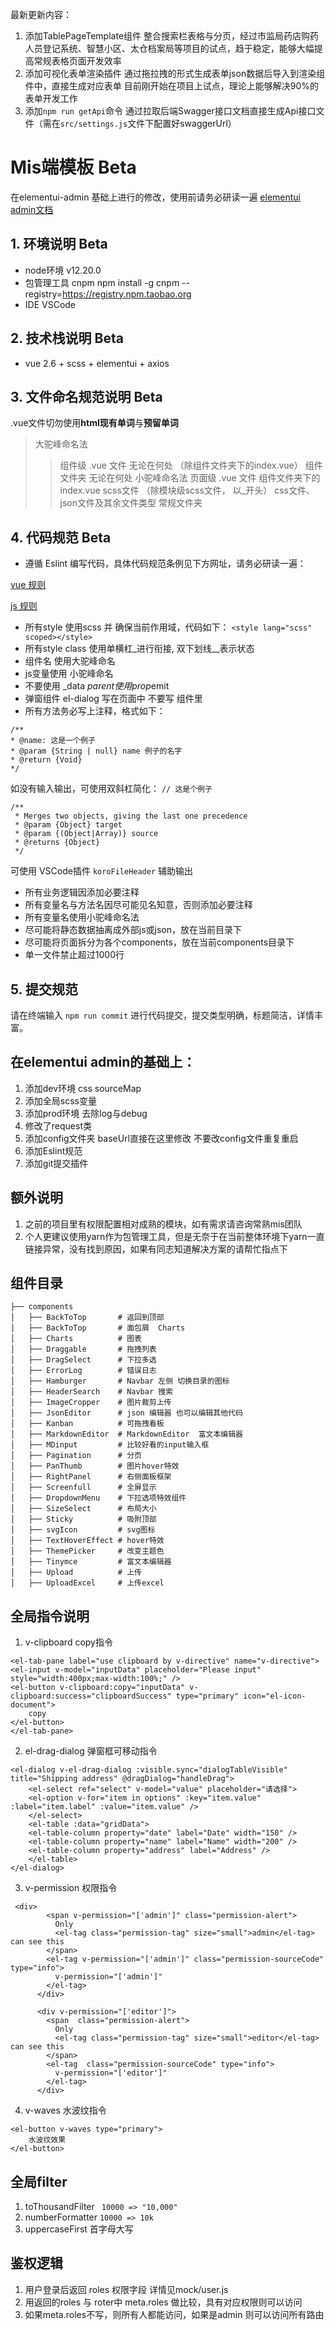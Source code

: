 <!--
 * @name: 文件
 * @Author: Gin
 * @Date: 2020-12-23 09:44:24
 * @LastEditors: Gin
 * @LastEditTime: 2021-04-15 15:33:05
-->
最新更新内容：
1. 添加TablePageTemplate组件  整合搜索栏表格与分页，经过市监局药店购药人员登记系统、智慧小区、太仓档案局等项目的试点，趋于稳定，能够大幅提高常规表格页面开发效率
2. 添加可视化表单渲染插件  通过拖拉拽的形式生成表单json数据后导入到渲染组件中，直接生成对应表单  目前刚开始在项目上试点，理论上能够解决90%的表单开发工作
3. 添加`npm run getApi`命令 通过拉取后端Swagger接口文档直接生成Api接口文件（需在`src/settings.js`文件下配置好swaggerUrl）
# Mis端模板  Beta
在elementui-admin 基础上进行的修改，使用前请务必研读一遍 [elementui admin文档](https://panjiachen.github.io/vue-element-admin-site/zh/guide/)

## 1. 环境说明 Beta
+ node环境
v12.20.0 
+ 包管理工具
cnpm    npm install -g cnpm --registry=https://registry.npm.taobao.org
+ IDE
VSCode

## 2. 技术栈说明 Beta
+ vue 2.6 + scss + elementui + axios

## 3. 文件命名规范说明 Beta
.vue文件切勿使用**html现有单词**与**预留单词**
> 大驼峰命名法
>> 组件级 .vue 文件  无论在何处  （除组件文件夹下的index.vue） 
>> 组件文件夹  无论在何处
> 小驼峰命名法
>> 页面级 .vue 文件
>> 组件文件夹下的 index.vue
>> scss文件 （除模块级scss文件， 以_开头）
>> css文件、json文件及其余文件类型
>> 常规文件夹

## 4. 代码规范 Beta
+ 遵循 Eslint 编写代码，具体代码规范条例见下方网址，请务必研读一遍：

[vue 规则](https://eslint.vuejs.org/rules/#priority-c-recommended-minimizing-arbitrary-choices-and-cognitive-overhead-for-vue-js-2-x)

[js 规则](https://cn.eslint.org/docs/rules/)

+ 所有style 使用scss 并 确保当前作用域，代码如下：
`<style lang="scss" scoped></style>`
+ 所有style class 使用单横杠_进行衔接, 双下划线__表示状态
+ 组件名 使用大驼峰命名
+ js变量使用 小驼峰命名
+ 不要使用 _data $parent 使用 prop $emit
+ 弹窗组件 el-dialog 写在页面中 不要写 组件里
+ 所有方法务必写上注释，格式如下：
```
/**
* @name: 这是一个例子
* @param {String | null} name 例子的名字
* @return {Void}
*/
```
如没有输入输出，可使用双斜杠简化：
`// 这是个例子`


```
/**
 * Merges two objects, giving the last one precedence
 * @param {Object} target
 * @param {(Object|Array)} source
 * @returns {Object}
 */
```
可使用 VSCode插件 `koroFileHeader` 辅助输出
+ 所有业务逻辑因添加必要注释
+ 所有变量名与方法名因尽可能见名知意，否则添加必要注释
+ 所有变量名使用小驼峰命名法
+ 尽可能将静态数据抽离成外部js或json，放在当前目录下
+ 尽可能将页面拆分为各个components，放在当前components目录下
+ 单一文件禁止超过1000行

## 5. 提交规范
请在终端输入 `npm run commit` 进行代码提交，提交类型明确，标题简洁，详情丰富。

## 在elementui admin的基础上：
1. 添加dev环境 css sourceMap
2. 添加全局scss变量
3. 添加prod环境 去除log与debug
4. 修改了request类
5. 添加config文件夹 baseUrl直接在这里修改 不要改config文件重复重启
6. 添加Eslint规范
7. 添加git提交插件

## 额外说明
1. 之前的项目里有权限配置相对成熟的模块，如有需求请咨询常熟mis团队
2. 个人更建议使用yarn作为包管理工具，但是无奈于在当前整体环境下yarn一直链接异常，没有找到原因，如果有同志知道解决方案的请帮忙指点下


## 组件目录
```
├── components                    
│   ├── BackToTop       # 返回到顶部
│   ├── BackToTop       # 面包屑  Charts          
│   ├── Charts          # 图表             
│   ├── Draggable       # 拖拽列表     
│   ├── DragSelect      # 下拉多选
│   ├── ErrorLog        # 错误日志
│   ├── Hamburger       # Navbar 左侧 切换目录的图标
│   ├── HeaderSearch    # Navbar 搜索
│   ├── ImageCropper    # 图片裁剪上传
│   ├── JsonEditor      # json 编辑器 也可以编辑其他代码
│   ├── Kanban          # 可拖拽看板
│   ├── MarkdownEditor  # MarkdownEditor  富文本编辑器
│   ├── MDinput         # 比较好看的input输入框
│   ├── Pagination      # 分页
│   ├── PanThumb        # 图片hover特效
│   ├── RightPanel      # 右侧面板框架
│   ├── Screenfull      # 全屏显示
│   ├── DropdownMenu    # 下拉选项特效组件
│   ├── SizeSelect      # 布局大小
│   ├── Sticky          # 吸附顶部
│   ├── svgIcon         # svg图标
│   ├── TextHoverEffect # hover特效
│   ├── ThemePicker     # 改变主题色
│   ├── Tinymce         # 富文本编辑器
│   ├── Upload          # 上传
│   ├── UploadExcel     # 上传excel
```

## 全局指令说明
1. v-clipboard  copy指令
```
<el-tab-pane label="use clipboard by v-directive" name="v-directive">
<el-input v-model="inputData" placeholder="Please input" style="width:400px;max-width:100%;" />
<el-button v-clipboard:copy="inputData" v-clipboard:success="clipboardSuccess" type="primary" icon="el-icon-document">
    copy
</el-button>
</el-tab-pane>
```
2. el-drag-dialog 弹窗框可移动指令
```
<el-dialog v-el-drag-dialog :visible.sync="dialogTableVisible" title="Shipping address" @dragDialog="handleDrag">
    <el-select ref="select" v-model="value" placeholder="请选择">
    <el-option v-for="item in options" :key="item.value" :label="item.label" :value="item.value" />
    </el-select>
    <el-table :data="gridData">
    <el-table-column property="date" label="Date" width="150" />
    <el-table-column property="name" label="Name" width="200" />
    <el-table-column property="address" label="Address" />
    </el-table>
</el-dialog>
```
3. v-permission 权限指令
```
 <div>
        <span v-permission="['admin']" class="permission-alert">
          Only
          <el-tag class="permission-tag" size="small">admin</el-tag> can see this
        </span>
        <el-tag v-permission="['admin']" class="permission-sourceCode" type="info">
          v-permission="['admin']"
        </el-tag>
      </div>

      <div v-permission="['editor']">
        <span  class="permission-alert">
          Only
          <el-tag class="permission-tag" size="small">editor</el-tag> can see this
        </span>
        <el-tag  class="permission-sourceCode" type="info">
          v-permission="['editor']"
        </el-tag>
      </div>
```

4. v-waves 水波纹指令
```
<el-button v-waves type="primary">
    水波纹效果
</el-button>
```

## 全局filter
1. toThousandFilter 
 ` 10000 => "10,000"`
2. numberFormatter
 `10000 => 10k`
3. uppercaseFirst 首字母大写

## 鉴权逻辑
1. 用户登录后返回 roles 权限字段  详情见mock/user.js
2. 用返回的roles 与 roter中 meta.roles 做比较，具有对应权限则可以访问
3. 如果meta.roles不写，则所有人都能访问，如果是admin 则可以访问所有路由

